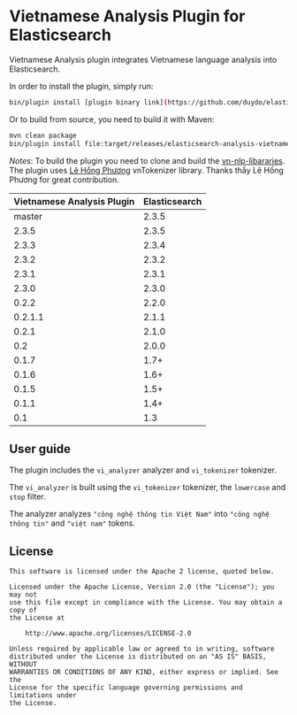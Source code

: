 Vietnamese Analysis Plugin for Elasticsearch
========================================

Vietnamese Analysis plugin integrates Vietnamese language analysis into Elasticsearch.

In order to install the plugin, simply run:

```sh
bin/plugin install [plugin binary link](https://github.com/duydo/elasticsearch-analysis-vietnamese/releases)
```

Or to build from source, you need to build it with Maven:

```bash
mvn clean package
bin/plugin install file:target/releases/elasticsearch-analysis-vietnamese-0.2.2.zip
```

*Notes*: To build the plugin you need to clone and build the [vn-nlp-libararies](https://github.com/duydo/vn-nlp-libraries). The plugin uses  [Lê Hồng Phương](http://mim.hus.vnu.edu.vn/phuonglh/) vnTokenizer library. Thanks thầy Lê Hồng Phương for great contribution.

|Vietnamese Analysis Plugin|Elasticsearch|
|---|---|
| master|2.3.5|
| 2.3.5|2.3.5|
| 2.3.3|2.3.4|
| 2.3.2|2.3.2|
| 2.3.1|2.3.1|
| 2.3.0|2.3.0|
| 0.2.2|2.2.0|
| 0.2.1.1|2.1.1|
| 0.2.1|2.1.0|
| 0.2|2.0.0|
| 0.1.7|1.7+|
| 0.1.6|1.6+|
| 0.1.5|1.5+|
| 0.1.1|1.4+|
| 0.1|1.3|


## User guide

The plugin includes the `vi_analyzer` analyzer and `vi_tokenizer` tokenizer.

The `vi_analyzer` is built using the `vi_tokenizer` tokenizer, the `lowercase` and `stop` filter.

 The analyzer analyzes `"công nghệ thông tin Việt Nam"` into `"công nghệ thông tin"` and `"việt nam"` tokens.

License
-------

    This software is licensed under the Apache 2 license, quoted below.

    Licensed under the Apache License, Version 2.0 (the "License"); you may not
    use this file except in compliance with the License. You may obtain a copy of
    the License at

        http://www.apache.org/licenses/LICENSE-2.0

    Unless required by applicable law or agreed to in writing, software
    distributed under the License is distributed on an "AS IS" BASIS, WITHOUT
    WARRANTIES OR CONDITIONS OF ANY KIND, either express or implied. See the
    License for the specific language governing permissions and limitations under
    the License.

